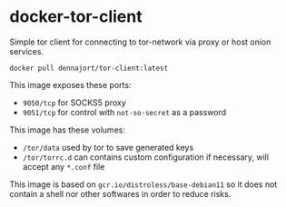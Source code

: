 # docker-tor-client

Simple tor client for connecting to tor-network via proxy or host onion services.

`docker pull dennajort/tor-client:latest`

This image exposes these ports:
- `9050/tcp` for SOCKS5 proxy
- `9051/tcp` for control with `not-so-secret` as a password

This image has these volumes:
- `/tor/data` used by tor to save generated keys
- `/tor/torrc.d` can contains custom configuration if necessary, will accept any `*.conf` file

This image is based on `gcr.io/distroless/base-debian11` so it does not contain a shell
nor other softwares in order to reduce risks.
